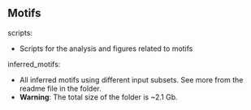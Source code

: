 ## Motifs

scripts:  
- Scripts for the analysis and figures related to motifs  

inferred_motifs:
- All inferred motifs using different input subsets. See more from the readme file in the folder.
- **Warning**: The total size of the folder is ~2.1 Gb.

